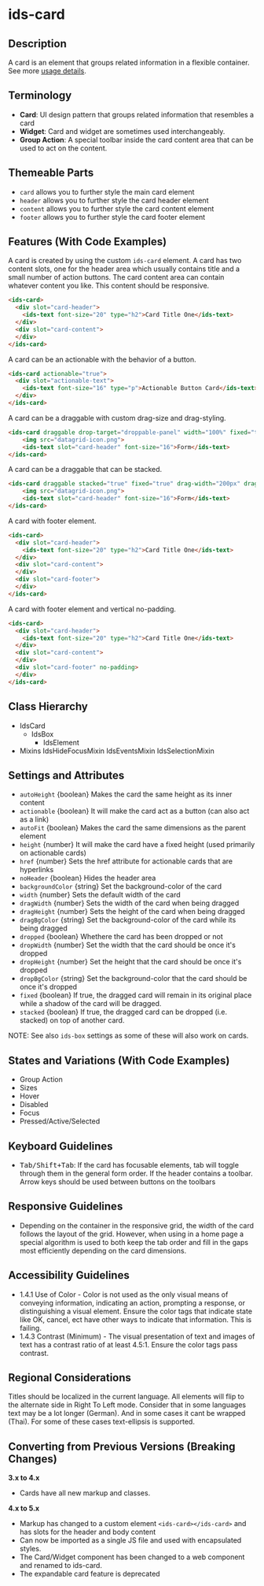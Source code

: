 # ids-card

## Description

A card is an element that groups related information in a flexible container. See more [usage details](https://design.infor.com/components/components/card).

## Terminology

- **Card**: UI design pattern that groups related information that resembles a card
- **Widget**: Card and widget are sometimes used interchangeably.
- **Group Action**: A special toolbar inside the card content area that can be used to act on the content.

## Themeable Parts

- `card` allows you to further style the main card element
- `header` allows you to further style the card header element
- `content` allows you to further style the card content element
- `footer` allows you to further style the card footer element

## Features (With Code Examples)

A card is created by using the custom `ids-card` element. A card has two content slots, one for the header area which usually contains title and a small number of action buttons. The card content area can contain whatever content you like. This content should be responsive.

```html
<ids-card>
  <div slot="card-header">
    <ids-text font-size="20" type="h2">Card Title One</ids-text>
  </div>
  <div slot="card-content">
  </div>
</ids-card>
```

A card can be an actionable with the behavior of a button.

```html
<ids-card actionable="true">
  <div slot="actionable-text">
    <ids-text font-size="16" type="p">Actionable Button Card</ids-text>
  </div>
</ids-card>
```

A card can be a draggable with custom drag-size and drag-styling.

```html
<ids-card draggable drop-target="droppable-panel" width="100%" fixed="true" drag-width="200px" drag-height="400px" drop-width="200px" drop-height="400px">
    <img src="datagrid-icon.png">
    <ids-text slot="card-header" font-size="16">Form</ids-text>
</ids-card>
```

A card can be a draggable that can be stacked.

```html
<ids-card draggable stacked="true" fixed="true" drag-width="200px" drag-height="400px" drop-width="200px" drop-height="400px" width="100%">
    <img src="datagrid-icon.png">
    <ids-text slot="card-header" font-size="16">Form</ids-text>
</ids-card>
```

A card with footer element.

```html
<ids-card>
  <div slot="card-header">
    <ids-text font-size="20" type="h2">Card Title One</ids-text>
  </div>
  <div slot="card-content">
  </div>
  <div slot="card-footer">
  </div>
</ids-card>
```

A card with footer element and vertical no-padding.

```html
<ids-card>
  <div slot="card-header">
    <ids-text font-size="20" type="h2">Card Title One</ids-text>
  </div>
  <div slot="card-content">
  </div>
  <div slot="card-footer" no-padding>
  </div>
</ids-card>
```
## Class Hierarchy

- IdsCard
  - IdsBox
    - IdsElement
- Mixins
  IdsHideFocusMixin
  IdsEventsMixin
  IdsSelectionMixin

## Settings and Attributes

- `autoHeight` {boolean} Makes the card the same height as its inner content
- `actionable` {boolean} It will make the card act as a button (can also act as a link)
- `autoFit` {boolean} Makes the card the same dimensions as the parent element
- `height` {number} It will make the card have a fixed height (used primarily on actionable cards)
- `href` {number} Sets the href attribute for actionable cards that are hyperlinks
- `noHeader` {boolean} Hides the header area
- `backgroundColor` {string} Set the background-color of the card
- `width` {number} Sets the default width of the card
- `dragWidth` {number} Sets the width of the card when being dragged
- `dragHeight` {number} Sets the height of the card when being dragged
- `dragBgColor` {string} Set the background-color of the card while its being dragged
- `dropped` {boolean} Whethere the card has been dropped or not
- `dropWidth` {number} Set the width that the card should be once it's dropped
- `dropHeight` {number} Set the height that the card should be once it's dropped
- `dropBgColor` {string} Set the background-color that the card should be once it's dropped
- `fixed` {boolean} If true, the dragged card will remain in its original place while a shadow of the card will be dragged.
- `stacked` {boolean} If true, the dragged card can be dropped (i.e. stacked) on top of another card.

NOTE: See also `ids-box` settings as some of these will also work on cards.

## States and Variations (With Code Examples)

- Group Action
- Sizes
- Hover
- Disabled
- Focus
- Pressed/Active/Selected

## Keyboard Guidelines

- <kbd>Tab/Shift+Tab</kbd>: If the card has focusable elements, tab will toggle through them in the general form order. If the header contains a toolbar. Arrow keys should be used between buttons on the toolbars

## Responsive Guidelines

- Depending on the container in the responsive grid, the width of the card follows the layout of the grid. However, when using in a home page a special algorithm is used to both keep the tab order and fill in the gaps most efficiently depending on the card dimensions.

## Accessibility Guidelines

- 1.4.1 Use of Color - Color is not used as the only visual means of conveying information, indicating an action, prompting a response, or distinguishing a visual element. Ensure the color tags that indicate state like OK, cancel, ect have other ways to indicate that information. This is failing.
- 1.4.3 Contrast (Minimum) - The visual presentation of text and images of text has a contrast ratio of at least 4.5:1.   Ensure the color tags pass contrast.

## Regional Considerations

Titles should be localized in the current language. All elements will flip to the alternate side in Right To Left mode. Consider that in some languages text may be a lot longer (German). And in some cases it cant be wrapped (Thai). For some of these cases text-ellipsis is supported.

## Converting from Previous Versions (Breaking Changes)

**3.x to 4.x**
- Cards have all new markup and classes.

**4.x to 5.x**
- Markup has changed to a custom element `<ids-card></ids-card>` and has slots for the header and body content
- Can now be imported as a single JS file and used with encapsulated styles.
- The Card/Widget component has been changed to a web component and renamed to ids-card.
- The expandable card feature is deprecated
